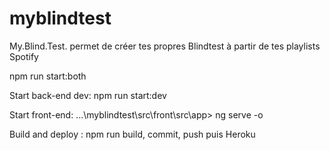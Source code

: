 # myblindtest
My.Blind.Test. permet de créer tes propres Blindtest à partir de tes playlists Spotify

npm run start:both


Start back-end dev: npm run start:dev

Start front-end: ...\myblindtest\src\front\src\app> ng serve -o

Build and deploy : npm run build, commit, push puis Heroku
